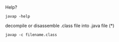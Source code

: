 Help?
```console
javap -help
```

decompile or disassemble .class file into .java file (*)
```console
javap -c filename.class
```
